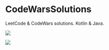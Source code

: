 # CodeWarsSolutions
LeetCode & CodeWars solutions. Kotlin & Java.

<a href="https://leetcode.com/KurtGodel/" target="_blank"><img src="https://i.postimg.cc/KvjHvksB/leetcode-Image.png" /></a>

<a href="https://www.codewars.com/users/GeorgCantor" target="_blank"><img src="https://www.codewars.com/users/GeorgCantor/badges/large" /></a>
